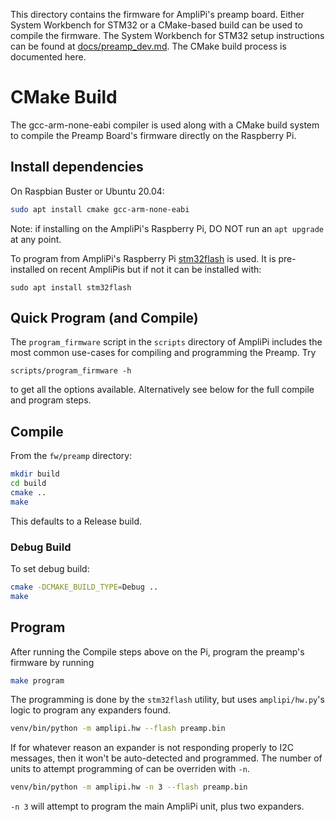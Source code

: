 This directory contains the firmware for AmpliPi's preamp board.
Either System Workbench for STM32 or a CMake-based build can be used
to compile the firmware.
The System Workbench for STM32 setup instructions can be found at
[docs/preamp_dev.md](../../docs/preamp_dev.md).
The CMake build process is documented here.

# CMake Build
The gcc-arm-none-eabi compiler is used along with a CMake build system
to compile the Preamp Board's firmware directly on the Raspberry Pi.

## Install dependencies
On Raspbian Buster or Ubuntu 20.04:
```sh
sudo apt install cmake gcc-arm-none-eabi
```
Note: if installing on the AmpliPi's Raspberry Pi, DO NOT run an
`apt upgrade` at any point.

To program from AmpliPi's Raspberry Pi
[stm32flash](https://sourceforge.net/p/stm32flash) is used.
It is pre-installed on recent AmpliPis but if not it can be installed with:
```
sudo apt install stm32flash
```

## Quick Program (and Compile)
The `program_firmware` script in the `scripts` directory of AmpliPi
includes the most common use-cases for compiling and programming the Preamp.
Try
```
scripts/program_firmware -h
```
to get all the options available.
Alternatively see below for the full compile and program steps.

## Compile
From the `fw/preamp` directory:
```sh
mkdir build
cd build
cmake ..
make
```

This defaults to a Release build.

### Debug Build
To set debug build:
```sh
cmake -DCMAKE_BUILD_TYPE=Debug ..
make
```

## Program
After running the Compile steps above on the Pi,
program the preamp's firmware by running
```sh
make program
```

The programming is done by the `stm32flash` utility, but uses
`amplipi/hw.py`'s logic to program any expanders found.
```sh
venv/bin/python -m amplipi.hw --flash preamp.bin
```

If for whatever reason an expander is not responding properly to I2C messages,
then it won't be auto-detected and programmed.
The number of units to attempt programming of can be overriden with `-n`.
```sh
venv/bin/python -m amplipi.hw -n 3 --flash preamp.bin
```
`-n 3` will attempt to program the main AmpliPi unit, plus two expanders.
